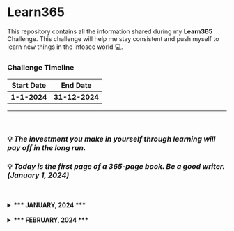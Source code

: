 # Learn365
This repository contains all the information shared during my <b>Learn365</b> Challenge. This challenge will help me stay consistent and push myself to learn new things in the infosec world :computer:.

### Challenge Timeline
**Start Date** | **End Date**
---            | ---
**1-1-2024**   |  **31-12-2024**

<hr>
<br>

### :bulb: *The investment you make in yourself through learning will pay off in the long run.*
### :bulb: *Today is the first page of a 365-page book. Be a good writer. (January 1, 2024)*
<br>

<!-- Days start -->

<br>
<details>
  <summary><b>*** JANUARY, 2024 ***</b></summary>

ID | Day | Topic
--- | --- | ---
** 1 ** | **January 1, 2024** | [**<ul><li> "Hands-on Linux for DevOps & Cloud Engineers - Step 01" </li></ul>**](/Months/January/January-1-2024.md)
** 2 ** | **January 2, 2024** | [**<ul><li> "Hands-on Linux for DevOps & Cloud Engineers - Step 02" </li></ul>**](/Months/January/January-2-2024.md)
** 3 ** | **January 3, 2024** | [**<ul><li> "Hands-on Linux for DevOps & Cloud Engineers - Step 03" </li></ul>**](/Months/January/January-3-2024.md)
** 4 ** | **January 4, 2024** | [**<ul><li> "Hands-on Linux for DevOps & Cloud Engineers - Step 04" </li></ul>**](/Months/January/January-4-2024.md)
** 5 ** | **January 5, 2024** | [**<ul><li> "Hands-on Linux for DevOps & Cloud Engineers - Step 05" </li></ul>**](/Months/January/January-5-2024.md)
** 6 ** | **January 6, 2024** | [**<ul><li> "Hands-on Linux for DevOps & Cloud Engineers - Step 06" </li></ul>**](/Months/January/January-6-2024.md)
** 7 ** | **January 7, 2024** | [**<ul><li> "Hands-on Linux for DevOps & Cloud Engineers - Step 07" </li></ul>**](/Months/January/January-7-2024.md)
** 9 ** | **January 8, 2024** | [**<ul><li> "Hands-on Linux for DevOps & Cloud Engineers - Step 08" </li></ul>**](/Months/January/January-8-2024.md)
** 9 ** | **January 9, 2024** | [**<ul><li> "Hands-on Linux for DevOps & Cloud Engineers - Step 09" </li></ul>**](/Months/January/January-9-2024.md)
** 10 ** | **January 10, 2024** | [**<ul><li> "Hands-on Linux for DevOps & Cloud Engineers - Step 10" </li></ul>**](/Months/January/January-10-2024.md)
** 11 ** | **January 11, 2024** | [**<ul><li> "Hands-on Linux for DevOps & Cloud Engineers - Step 11" </li></ul>**](/Months/January/January-11-2024.md)
** 12 ** | **January 12, 2024** | [**<ul><li> "Hands-on Linux for DevOps & Cloud Engineers - Step 12" </li></ul>**](/Months/January/January-12-2024.md)
** 13 ** | **January 13, 2024** | [**<ul><li> "Hands-on Linux for DevOps & Cloud Engineers - Step 13" </li></ul>**](/Months/January/January-13-2024.md)
** 14 ** | **January 14, 2024** | [**<ul><li> "Malware Analysis Fundamentals - Step 01" </li></ul>**](/Months/January/January-14-2024.md)
** 15 ** | **January 15, 2024** | [**<ul><li> "Hands-on Linux for DevOps & Cloud Engineers - Step 14 and finish" </li></ul>**](/Months/January/January-15-2024.md)
** 16 ** | **January 16, 2024** | [**<ul><li> "Read write-ups on Recon" </li></ul>**](/Months/January/January-16-2024.md)
** 17 ** | **January 17, 2024** | [**<ul><li> "Read Blogs" </li></ul>**](/Months/January/January-17-2024.md)
** 18 ** | **January 18, 2024** | [**<ul><li> "Read Blogs" </li></ul>**](/Months/January/January-18-2024.md)
** 19 ** | **January 19, 2024** | [**<ul><li> "Read Blogs" </li></ul>**](/Months/January/January-19-2024.md)
** 20 ** | **January 20, 2024** | [**<ul><li> "Read Blogs" </li></ul>**](/Months/January/January-20-2024.md)
** 21 ** | **January 21, 2024** | [**<ul><li> "Malware Analysis Fundamentals - Step 02" </li></ul>**](/Months/January/January-21-2024.md)
** 22 ** | **January 22, 2024** | [**<ul><li> "Malware Analysis Fundamentals - Step 03" </li></ul>**](/Months/January/January-22-2024.md)
** 23 ** | **January 23, 2024** | [**<ul><li> "Malware Analysis Fundamentals - Step 04" </li></ul>**](/Months/January/January-23-2024.md)
** 24 ** | **January 24, 2024** | [**<ul><li> "XXX" </li></ul>**](/Months/January/January-24-2024.md)
** 25 ** | **January 25, 2024** | [**<ul><li> "XXX" </li></ul>**](/Months/January/January-25-2024.md)
** 26 ** | **January 26, 2024** | [**<ul><li> "XXX" </li></ul>**](/Months/January/January-26-2024.md)
** 27 ** | **January 27, 2024** | [**<ul><li> "XXX" </li></ul>**](/Months/January/January-27-2024.md)
** 28 ** | **January 27, 2024** | [**<ul><li> "XXX" </li></ul>**](/Months/January/January-28-2024.md)
** 29 ** | **January 27, 2024** | [**<ul><li> "XXX" </li></ul>**](/Months/January/January-29-2024.md)
** 30 ** | **January 27, 2024** | [**<ul><li> "XXX" </li></ul>**](/Months/January/January-30-2024.md)
** 31 ** | **January 27, 2024** | [**<ul><li> "XXX" </li></ul>**](/Months/January/January-31-2024.md)

</details>
<br>
<details>
  <summary><b>*** FEBRUARY, 2024 ***</b></summary>

ID | Day | Topic
--- | --- | ---
** 1 ** | **February 1, 2024** | [**<ul><li> "xXx" </li></ul>**](/Months/February/ex.md)

</details>